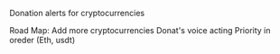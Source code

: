Donation alerts for cryptocurrencies

Road Map:
Add more cryptocurrencies 
Donat's voice acting
Priority in oreder (Eth, usdt)

